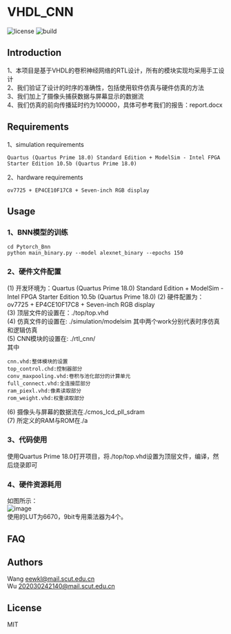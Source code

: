 

# VHDL_CNN
![license](https://img.shields.io/badge/license-MIT-blue)
![build](https://img.shields.io/badge/build-passing-yellowgreen)

## Introduction 
1、本项目是基于VHDL的卷积神经网络的RTL设计，所有的模块实现均采用手工设计  
2、我们验证了设计的时序的准确性，包括使用软件仿真与硬件仿真的方法  
3、我们加上了摄像头捕获数据与屏幕显示的数据流  
4、我们仿真的前向传播延时约为100000，具体可参考我们的报告：report.docx

## Requirements
1、simulation requirements
```
Quartus (Quartus Prime 18.0) Standard Edition + ModelSim - Intel FPGA Starter Edition 10.5b (Quartus Prime 18.0)
```
2、hardware requirements
```
ov7725 + EP4CE10F17C8 + Seven-inch RGB display
```

## Usage  
### 1、BNN模型的训练
```
cd Pytorch_Bnn
python main_binary.py --model alexnet_binary --epochs 150
```
### 2、硬件文件配置
(1) 开发环境为：Quartus (Quartus Prime 18.0) Standard Edition + ModelSim - Intel FPGA Starter Edition 10.5b (Quartus Prime 18.0)
(2) 硬件配置为：ov7725 + EP4CE10F17C8 + Seven-inch RGB display  
(3) 顶层文件的设置在：./top/top.vhd  
(4) 仿真文件的设置在: ./simulation/modelsim 其中两个work分别代表时序仿真和逻辑仿真  
(5) CNN模块的设置在: ./rtl_cnn/  
其中
```
cnn.vhd:整体模块的设置
top_control.chd:控制器部分
conv_maxpooling.vhd:卷积与池化部分的计算单元  
full_connect.vhd:全连接层部分
ram_piexl.vhd:像素读取部分
rom_weight.vhd:权重读取部分  
```
(6) 摄像头与屏幕的数据流在./cmos_lcd_pll_sdram  
(7) 所定义的RAM与ROM在./a  
### 3、代码使用
使用Quartus Prime 18.0打开项目，将./top/top.vhd设置为顶层文件，编译，然后烧录即可  
### 4、硬件资源耗用
如图所示：  
![image](https://github.com/Wangkkklll/VHDL_CNN/assets/71534709/4825a9ac-8ad3-455a-9650-7258945259f2)  
使用的LUT为6670，9bit专用乘法器为4个。

## FAQ 
## Authors
Wang    eewkl@mail.scut.edu.cn  
Wu      202030242140@mail.scut.edu.cn
## License
MIT
